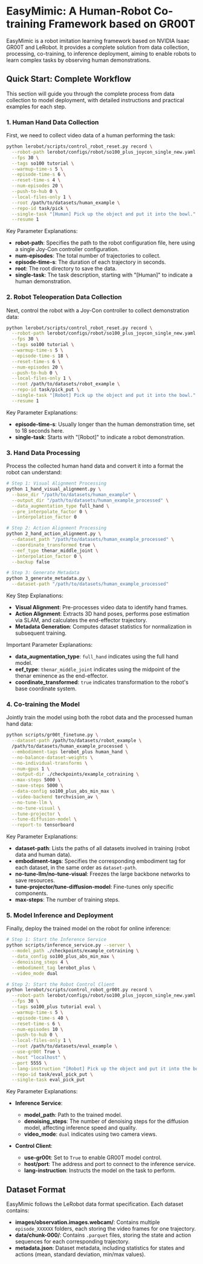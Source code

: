 # EasyMimic: A Human-Robot Co-training Framework based on GR00T

EasyMimic is a robot imitation learning framework based on NVIDIA Isaac GR00T and LeRobot. It provides a complete solution from data collection, processing, co-training, to inference deployment, aiming to enable robots to learn complex tasks by observing human demonstrations.

## Quick Start: Complete Workflow

This section will guide you through the complete process from data collection to model deployment, with detailed instructions and practical examples for each step.

### 1. Human Hand Data Collection

First, we need to collect video data of a human performing the task:

```bash
python lerobot/scripts/control_robot_reset.py record \
  --robot-path lerobot/configs/robot/so100_plus_joycon_single_new.yaml \
  --fps 30 \
  --tags so100 tutorial \
  --warmup-time-s 5 \
  --episode-time-s 6 \
  --reset-time-s 4 \
  --num-episodes 20 \
  --push-to-hub 0 \
  --local-files-only 1 \
  --root /path/to/datasets/human_example \
  --repo-id task/pick \
  --single-task "[Human] Pick up the object and put it into the bowl." \
  --resume 1
```

Key Parameter Explanations:
- **robot-path**: Specifies the path to the robot configuration file, here using a single Joy-Con controller configuration.
- **num-episodes**: The total number of trajectories to collect.
- **episode-time-s**: The duration of each trajectory in seconds.
- **root**: The root directory to save the data.
- **single-task**: The task description, starting with "[Human]" to indicate a human demonstration.

### 2. Robot Teleoperation Data Collection

Next, control the robot with a Joy-Con controller to collect demonstration data:

```bash
python lerobot/scripts/control_robot_reset.py record \
  --robot-path lerobot/configs/robot/so100_plus_joycon_single_new.yaml \
  --fps 30 \
  --tags so100 tutorial \
  --warmup-time-s 5 \
  --episode-time-s 18 \
  --reset-time-s 6 \
  --num-episodes 20 \
  --push-to-hub 0 \
  --local-files-only 1 \
  --root /path/to/datasets/robot_example \
  --repo-id task/pick_put \
  --single-task "[Robot] Pick up the object and put it into the bowl." \
  --resume 1
```

Key Parameter Explanations:
- **episode-time-s**: Usually longer than the human demonstration time, set to 18 seconds here.
- **single-task**: Starts with "[Robot]" to indicate a robot demonstration.

### 3. Hand Data Processing

Process the collected human hand data and convert it into a format the robot can understand:

```bash
# Step 1: Visual Alignment Processing
python 1_hand_visual_alignment.py \
  --base_dir "/path/to/datasets/human_example" \
  --output_dir "/path/to/datasets/human_example_processed" \
  --data_augmentation_type full_hand \
  --pre_interpolate_factor 0 \
  --interpolation_factor 0

# Step 2: Action Alignment Processing
python 2_hand_action_alignment.py \
  --dataset_path "/path/to/datasets/human_example_processed" \
  --coordinate_transformed true \
  --eef_type thenar_middle_joint \
  --interpolation_factor 0 \
  --backup false

# Step 3: Generate Metadata
python 3_generate_metadata.py \
  --dataset-path "/path/to/datasets/human_example_processed"
```

Key Step Explanations:
- **Visual Alignment**: Pre-processes video data to identify hand frames.
- **Action Alignment**: Extracts 3D hand poses, performs pose estimation via SLAM, and calculates the end-effector trajectory.
- **Metadata Generation**: Computes dataset statistics for normalization in subsequent training.

Important Parameter Explanations:
- **data_augmentation_type**: `full_hand` indicates using the full hand model.
- **eef_type**: `thenar_middle_joint` indicates using the midpoint of the thenar eminence as the end-effector.
- **coordinate_transformed**: `true` indicates transformation to the robot's base coordinate system.

### 4. Co-training the Model

Jointly train the model using both the robot data and the processed human hand data:

```bash
python scripts/gr00t_finetune.py \
  --dataset-path /path/to/datasets/robot_example \
  /path/to/datasets/human_example_processed \
  --embodiment-tags lerobot_plus human_hand \
  --no-balance-dataset-weights \
  --no-individual-transforms \
  --num-gpus 1 \
  --output-dir ./checkpoints/example_cotraining \
  --max-steps 5000 \
  --save-steps 5000 \
  --data-config so100_plus_abs_min_max \
  --video-backend torchvision_av \
  --no-tune-llm \
  --no-tune-visual \
  --tune-projector \
  --tune-diffusion-model \
  --report-to tensorboard
```

Key Parameter Explanations:
- **dataset-path**: Lists the paths of all datasets involved in training (robot data and human data).
- **embodiment-tags**: Specifies the corresponding embodiment tag for each dataset, in the same order as `dataset-path`.
- **no-tune-llm/no-tune-visual**: Freezes the large backbone networks to save resources.
- **tune-projector/tune-diffusion-model**: Fine-tunes only specific components.
- **max-steps**: The number of training steps.

### 5. Model Inference and Deployment

Finally, deploy the trained model on the robot for online inference:

```bash
# Step 1: Start the Inference Service
python scripts/inference_service.py --server \
  --model_path ./checkpoints/example_cotraining \
  --data_config so100_plus_abs_min_max \
  --denoising_steps 4 \
  --embodiment_tag lerobot_plus \
  --video_mode dual

# Step 2: Start the Robot Control Client
python lerobot/scripts/control_robot_gr00t.py record \
  --robot-path lerobot/configs/robot/so100_plus_joycon_single_new.yaml \
  --fps 30 \
  --tags so100_plus tutorial eval \
  --warmup-time-s 5 \
  --episode-time-s 40 \
  --reset-time-s 6 \
  --num-episodes 10 \
  --push-to-hub 0 \
  --local-files-only 1 \
  --root /path/to/datasets/eval_example \
  --use-gr00t True \
  --host "localhost" \
  --port 5555 \
  --lang-instruction "[Robot] Pick up the object and put it into the bowl." \
  --repo-id task/eval_pick_put \
  --single-task eval_pick_put
```

Key Parameter Explanations:
- **Inference Service**:
  - **model_path**: Path to the trained model.
  - **denoising_steps**: The number of denoising steps for the diffusion model, affecting inference speed and quality.
  - **video_mode**: `dual` indicates using two camera views.

- **Control Client**:
  - **use-gr00t**: Set to `True` to enable GR00T model control.
  - **host/port**: The address and port to connect to the inference service.
  - **lang-instruction**: Instructs the model on the task to perform.


## Dataset Format

EasyMimic follows the LeRobot data format specification. Each dataset contains:

- **images/observation.images.webcam/**: Contains multiple `episode_XXXXXX` folders, each storing the video frames for one trajectory.
- **data/chunk-000/**: Contains `.parquet` files, storing the state and action sequences for each corresponding trajectory.
- **metadata.json**: Dataset metadata, including statistics for states and actions (mean, standard deviation, min/max values).

